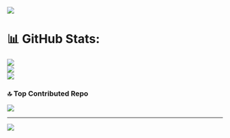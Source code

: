 <!--
**S3verity/S3verity** is a ✨ _special_ ✨ repository because its `README.md` (this file) appears on your GitHub profile.

Here are some ideas to get you started:

- 🔭 I’m currently working on ...
- 🌱 I’m currently learning ...
- 👯 I’m looking to collaborate on ...
- 💬 Ask me about ...
- 📫 How to reach me: ...
-->
[![](https://visitcount.itsvg.in/api?id=S3verity&icon=0&color=1)](https://visitcount.itsvg.in)

# 📊 GitHub Stats:
![](https://github-readme-stats.vercel.app/api?username=S3verity&theme=dark&hide_border=false&include_all_commits=true&count_private=false)<br/>
![](https://github-readme-streak-stats.herokuapp.com/?user=S3verity&theme=dark&hide_border=false)<br/>
![](https://github-readme-stats.vercel.app/api/top-langs/?username=S3verity&theme=dark&hide_border=false&include_all_commits=true&count_private=false&layout=compact)

### 🔝 Top Contributed Repo
![](https://github-contributor-stats.vercel.app/api?username=S3verity&limit=5&theme=dark&combine_all_yearly_contributions=true)

---
[![](https://visitcount.itsvg.in/api?id=S3verity&icon=0&color=1)](https://visitcount.itsvg.in)
<!-- Proudly created with GPRM ( https://gprm.itsvg.in ) -->

